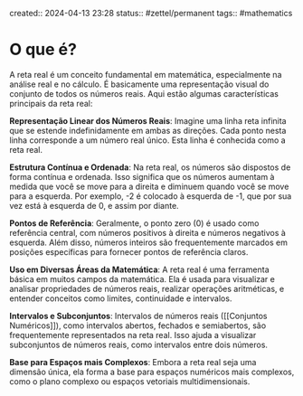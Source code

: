 created:: 2024-04-13 23:28
status:: #zettel/permanent 
tags:: #mathematics 
# O que é?
A reta real é um conceito fundamental em matemática, especialmente na análise real e no cálculo. É basicamente uma representação visual do conjunto de todos os números reais. Aqui estão algumas características principais da reta real:

**Representação Linear dos Números Reais**: Imagine uma linha reta infinita que se estende indefinidamente em ambas as direções. Cada ponto nesta linha corresponde a um número real único. Esta linha é conhecida como a reta real.

**Estrutura Contínua e Ordenada**: Na reta real, os números são dispostos de forma contínua e ordenada. Isso significa que os números aumentam à medida que você se move para a direita e diminuem quando você se move para a esquerda. Por exemplo, -2 é colocado à esquerda de -1, que por sua vez está à esquerda de 0, e assim por diante.

**Pontos de Referência**: Geralmente, o ponto zero (0) é usado como referência central, com números positivos à direita e números negativos à esquerda. Além disso, números inteiros são frequentemente marcados em posições específicas para fornecer pontos de referência claros.

**Uso em Diversas Áreas da Matemática**: A reta real é uma ferramenta básica em muitos campos da matemática. Ela é usada para visualizar e analisar propriedades de números reais, realizar operações aritméticas, e entender conceitos como limites, continuidade e intervalos.

**Intervalos e Subconjuntos**: Intervalos de números reais ([[Conjuntos Numéricos]]), como intervalos abertos, fechados e semiabertos, são frequentemente representados na reta real. Isso ajuda a visualizar subconjuntos de números reais, como intervalos entre dois números.
 
**Base para Espaços mais Complexos**: Embora a reta real seja uma dimensão única, ela forma a base para espaços numéricos mais complexos, como o plano complexo ou espaços vetoriais multidimensionais. 
